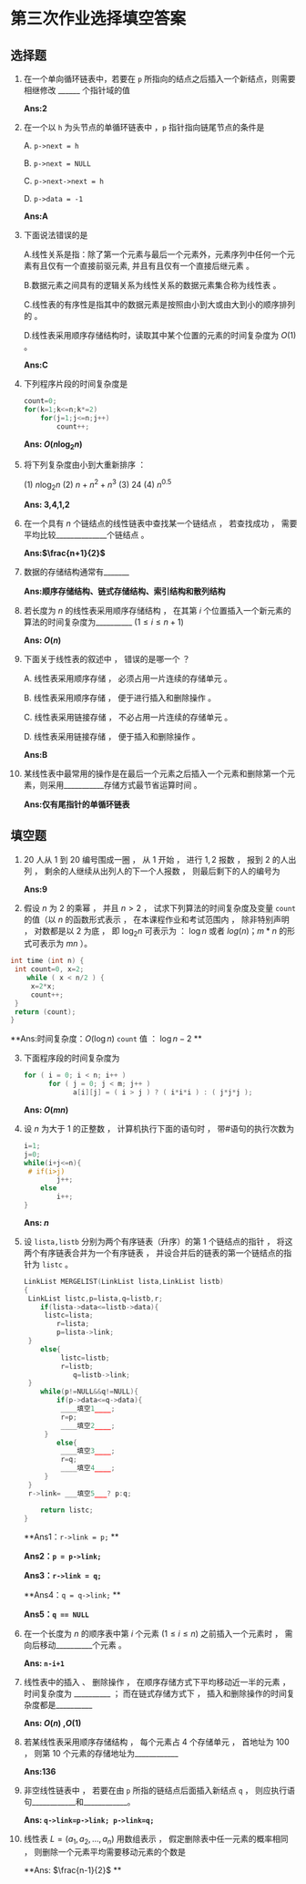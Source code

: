 # 第三次作业选择填空答案



## 选择题

1. 在一个单向循环链表中，若要在 `p` 所指向的结点之后插入一个新结点，则需要相继修改 \_\_\_\_\_\_ 个指针域的值

   **Ans:2**

   

2. 在一个以 `h` 为头节点的单循环链表中 ，`p` 指针指向链尾节点的条件是

   A. `p->next = h`

   B. `p->next = NULL`

   C. `p->next->next = h`

   D. `p->data = -1`

   **Ans:A**

   

3. 下面说法错误的是

   A.线性关系是指：除了第一个元素与最后一个元素外，元素序列中任何一个元素有且仅有一个直接前驱元素, 并且有且仅有一个直接后继元素 。

   B.数据元素之间具有的逻辑关系为线性关系的数据元素集合称为线性表 。

   C.线性表的有序性是指其中的数据元素是按照由小到大或由大到小的顺序排列的 。

   D.线性表采用顺序存储结构时，读取其中某个位置的元素的时间复杂度为 $O(1)$ 。

   **Ans:C**

   

4. 下列程序片段的时间复杂度是

   ```C
   count=0;
   for(k=1;k<=n;k*=2)
       for(j=1;j<=n;j++)
           count++;
   ```

   **Ans: $O(n\log_2n)$**

   

5. 将下列复杂度由小到大重新排序 ：

   (1) $n\log_2n$	(2) $n+n^2+n^3$ 	(3) $24$ 	(4) $n^{0.5}$

   **Ans: 3,4,1,2**

   

6. 在一个具有 $n$ 个链结点的线性链表中查找某一个链结点 ， 若查找成功 ， 需要平均比较\_\_\_\_\_\_\_\_\_\_\_\_\_\_个链结点 。

   **Ans:$\frac{n+1}{2}$**

   

7. 数据的存储结构通常有\_\_\_\_\_\_\_

   **Ans:顺序存储结构、链式存储结构、索引结构和散列结构**

   

8. 若长度为 $n$ 的线性表采用顺序存储结构 ， 在其第 $i$ 个位置插入一个新元素的算法的时间复杂度为\_\_\_\_\_\_\_\_\_\_ $(1\le i\le n+1)$

   **Ans: $O(n)$**

   

9. 下面关于线性表的叙述中 ， 错误的是哪一个 ？

   A. 线性表采用顺序存储 ， 必须占用一片连续的存储单元 。

   B. 线性表采用顺序存储 ， 便于进行插入和删除操作 。

   C. 线性表采用链接存储 ， 不必占用一片连续的存储单元 。

   D. 线性表采用链接存储 ， 便于插入和删除操作 。

   **Ans:B**

   

10. 某线性表中最常用的操作是在最后一个元素之后插入一个元素和删除第一个元素，则采用\_\_\_\_\_\_\_\_\_\_\_存储方式最节省运算时间 。 

    **Ans:仅有尾指针的单循环链表**



## 填空题

1. $20$ 人从 $1$ 到 $20$ 编号围成一圈 ， 从 $1$ 开始 ， 进行 $1,2$ 报数 ， 报到 $2$ 的人出列 ， 剩余的人继续从出列人的下一个人报数 ， 则最后剩下的人的编号为

   **Ans:9**

   

2.  假设 $n$ 为 $2$ 的乘幂 ， 并且 $n>2$ ， 试求下列算法的时间复杂度及变量 `count` 的值（以 $n$ 的函数形式表示 ， 在本课程作业和考试范围内 ， 除非特别声明 ， 对数都是以 $2$ 为底 ， 即 $\log_2n$ 可表示为 ： $\log n$ 或者 $log(n)$；$m*n$ 的形式可表示为 $mn$ ）。

   ```C
   int time (int n) {
   	int count=0, x=2;
       while ( x < n/2 ) {
   		x=2*x;
   		count++;
   	}
   	return (count);
   }    
   ```

   **Ans:时间复杂度：$O(\log n)$	`count` 值 ：  $\log n-2$ **

   

3. 下面程序段的时间复杂度为 

   ```C
   for ( i = 0; i < n; i++ )
         for ( j = 0; j < m; j++ )
               a[i][j] = ( i > j ) ? ( i*i*i ) : ( j*j*j );
   ```

   **Ans: $O(mn)$**

   

4. 设 $n$ 为大于 $1$ 的正整数 ，  计算机执行下面的语句时 ， 带#语句的执行次数为

   ```C
   i=1;
   j=0;
   while(i+j<=n){
    # if(i>j)
           j++;
       else
           i++;
   }
   ```

   **Ans: $n$**

   

5. 设 `lista,listb` 分别为两个有序链表（升序）的第 $1$ 个链结点的指针 ， 将这两个有序链表合并为一个有序链表 ， 并设合并后的链表的第一个链结点的指针为 `listc` 。

   ```C
   LinkList MERGELIST(LinkList lista,LinkList listb)
   {
   	LinkList listc,p=lista,q=listb,r;
       if(lista->data<=listb->data){
   		listc=lista;
           r=lista;
           p=lista->link;
   	}
       else{
       		listc=listb;
       		r=listb;
               q=listb->link;
   	}
       while(p!=NULL&&q!=NULL){
           if(p->data<=q->data){
           	____填空1____;
   			r=p;
   			____填空2____;
   		}
           else{
   			____填空3____;
   			r=q;
   			____填空4____;
   		}
   	}
   	r->link= ___填空5___? p:q;
   
       return listc;
   }
   ```

   **Ans1：`r->link = p;` **

   **Ans2：`p = p->link;`** 

   **Ans3：`r->link = q;`** 

   **Ans4：`q = q->link;` **

   **Ans5：`q == NULL`**

   

6. 在一个长度为 $n$ 的顺序表中第 $i$ 个元素 $(1≤i≤n)$ 之前插入一个元素时 ， 需向后移动\_\_\_\_\_\_\_\_\_\_个元素 。

   **Ans: `n-i+1`**

   

7. 线性表中的插入 、 删除操作 ， 在顺序存储方式下平均移动近一半的元素 ， 时间复杂度为 \_\_\_\_\_\_\_\_\_\_ ； 而在链式存储方式下 ， 插入和删除操作的时间复杂度都是\_\_\_\_\_\_\_\_\_\_

   **Ans: $O(n)$ ,$O(1)$**

   

8. 若某线性表采用顺序存储结构 ， 每个元素占 $4$ 个存储单元 ， 首地址为 $100$ ， 则第 $10$ 个元素的存储地址为\_\_\_\_\_\_\_\_\_\_\_\_

   **Ans:136**

   

9. 非空线性链表中 ， 若要在由 `p` 所指的链结点后面插入新结点 `q`  ， 则应执行语句\_\_\_\_\_\_\_\_\_\_\_\_和\_\_\_\_\_\_\_\_\_\_\_\_。

   **Ans: `q->link=p->link; p->link=q;`**

   

10. 线性表 $L=(a_1,a_2,…,a_n)$ 用数组表示 ， 假定删除表中任一元素的概率相同 ， 则删除一个元素平均需要移动元素的个数是

    **Ans: $\frac{n-1}{2}$ **